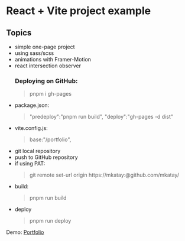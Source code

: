 # React + Vite project example

## Topics

- simple one-page project
- using sass/scss
- animations with Framer-Motion
- react intersection observer
  ### Deploying on GitHub:
    > pnpm i gh-pages
- package.json:
    > "predeploy":"pnpm run build",
    > "deploy":"gh-pages -d dist"
- vite.config.js:
    > base:"/portfolio",
- git local repository
- push to GitHub repository
- if using PAT:
    > git remote set-url origin https://mkatay:<token>@github.com/mkatay/<project-name>
- build:
    > pnpm run build
- deploy
    > pnpm run deploy

Demo: [Portfolio](https://mkatay.github.io/portfolio-react/#Home)
    
